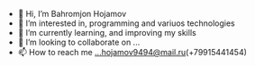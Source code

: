 - 👋 Hi, I’m Bahromjon Hojamov
- 👀 I’m interested in, programming and variuos technologies
- 🌱 I’m currently learning, and improving my skills
- 💞️ I’m looking to collaborate on ...
- 📫 How to reach me ...hojamov9494@mail.ru(+79915441454)

<!---
BahromjonH/BahromjonH is a ✨ special ✨ repository because its `README.md` (this file) appears on your GitHub profile.
You can click the Preview link to take a look at your changes.
--->
